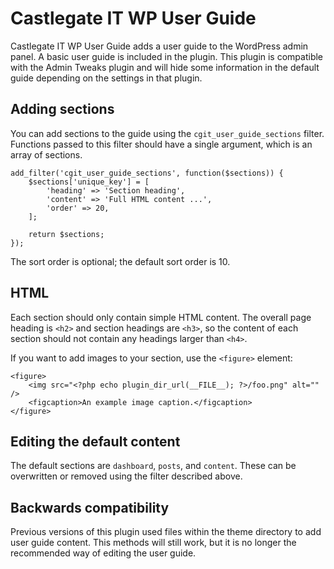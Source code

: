 # Castlegate IT WP User Guide #

Castlegate IT WP User Guide adds a user guide to the WordPress admin panel. A basic user guide is included in the plugin. This plugin is compatible with the Admin Tweaks plugin and will hide some information in the default guide depending on the settings in that plugin.

## Adding sections ##

You can add sections to the guide using the `cgit_user_guide_sections` filter. Functions passed to this filter should have a single argument, which is an array of sections.

    add_filter('cgit_user_guide_sections', function($sections)) {
        $sections['unique_key'] = [
            'heading' => 'Section heading',
            'content' => 'Full HTML content ...',
            'order' => 20,
        ];

        return $sections;
    });

The sort order is optional; the default sort order is 10.

## HTML ##

Each section should only contain simple HTML content. The overall page heading is `<h2>` and section headings are `<h3>`, so the content of each section should not contain any headings larger than `<h4>`.

If you want to add images to your section, use the `<figure>` element:

    <figure>
        <img src="<?php echo plugin_dir_url(__FILE__); ?>/foo.png" alt="" />
        <figcaption>An example image caption.</figcaption>
    </figure>

## Editing the default content ##

The default sections are `dashboard`, `posts`, and `content`. These can be overwritten or removed using the filter described above.

## Backwards compatibility ##

Previous versions of this plugin used files within the theme directory to add user guide content. This methods will still work, but it is no longer the recommended way of editing the user guide.
